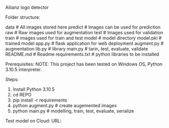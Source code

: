 Aliianz logo detector

Folder structure:

data            # All images stored here
    predict     # Images can be used for prediction    
    raw         # Raw images used for augmentation
    test        # Images used for validation
    train       # images used for train and test
model           # model directory
    model.pkl   # trained model
app.py          # flask application for web deployment
augment.py      # augmentation
lib.py          # library
main.py         # tarin, test, evaluate, validate
README.md       # Readme
requirements.txt    # python libraries to be installed


Prerequisites:
NOTE: 
This project has been tested on Windows OS, Python 3.10.5 interpreter. 

Steps:
1. Install Python 3.10.5
2. cd REPO 
3. pip install -r requirements
4. python augment.py # create augemented images
5. python main.py # modelling, train, test, evaluate, serialize


Test model on Cloud:
URL: 


